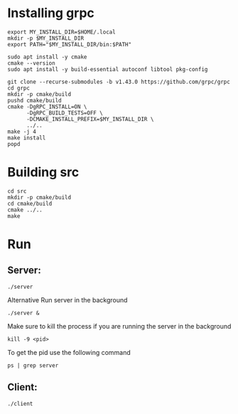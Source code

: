 # Installing grpc 
```
export MY_INSTALL_DIR=$HOME/.local
mkdir -p $MY_INSTALL_DIR
export PATH="$MY_INSTALL_DIR/bin:$PATH"
```

```
sudo apt install -y cmake
cmake --version
sudo apt install -y build-essential autoconf libtool pkg-config
```

```
git clone --recurse-submodules -b v1.43.0 https://github.com/grpc/grpc
cd grpc
mkdir -p cmake/build
pushd cmake/build
cmake -DgRPC_INSTALL=ON \
      -DgRPC_BUILD_TESTS=OFF \
      -DCMAKE_INSTALL_PREFIX=$MY_INSTALL_DIR \
      ../..
make -j 4
make install
popd
```

# Building src 
```
cd src
mkdir -p cmake/build
cd cmake/build
cmake ../.. 
make
```

# Run 

## Server: 
```
./server
```

Alternative
Run server in the background 
```
./server &
```

Make sure to kill the process if you are running the server in the background
```
kill -9 <pid>
```

To get the pid use the following command
```
ps | grep server
```

## Client:
```
./client
```